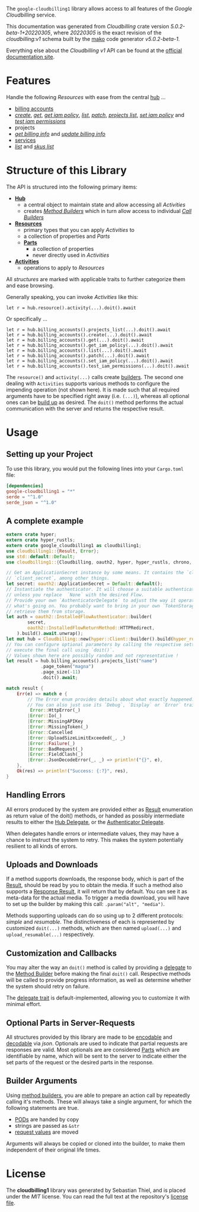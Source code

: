 <!---
DO NOT EDIT !
This file was generated automatically from 'src/generator/templates/api/README.md.mako'
DO NOT EDIT !
-->
The `google-cloudbilling1` library allows access to all features of the *Google Cloudbilling* service.

This documentation was generated from *Cloudbilling* crate version *5.0.2-beta-1+20220305*, where *20220305* is the exact revision of the *cloudbilling:v1* schema built by the [mako](http://www.makotemplates.org/) code generator *v5.0.2-beta-1*.

Everything else about the *Cloudbilling* *v1* API can be found at the
[official documentation site](https://cloud.google.com/billing/).
# Features

Handle the following *Resources* with ease from the central [hub](https://docs.rs/google-cloudbilling1/5.0.2-beta-1+20220305/google_cloudbilling1/Cloudbilling) ... 

* [billing accounts](https://docs.rs/google-cloudbilling1/5.0.2-beta-1+20220305/google_cloudbilling1/api::BillingAccount)
 * [*create*](https://docs.rs/google-cloudbilling1/5.0.2-beta-1+20220305/google_cloudbilling1/api::BillingAccountCreateCall), [*get*](https://docs.rs/google-cloudbilling1/5.0.2-beta-1+20220305/google_cloudbilling1/api::BillingAccountGetCall), [*get iam policy*](https://docs.rs/google-cloudbilling1/5.0.2-beta-1+20220305/google_cloudbilling1/api::BillingAccountGetIamPolicyCall), [*list*](https://docs.rs/google-cloudbilling1/5.0.2-beta-1+20220305/google_cloudbilling1/api::BillingAccountListCall), [*patch*](https://docs.rs/google-cloudbilling1/5.0.2-beta-1+20220305/google_cloudbilling1/api::BillingAccountPatchCall), [*projects list*](https://docs.rs/google-cloudbilling1/5.0.2-beta-1+20220305/google_cloudbilling1/api::BillingAccountProjectListCall), [*set iam policy*](https://docs.rs/google-cloudbilling1/5.0.2-beta-1+20220305/google_cloudbilling1/api::BillingAccountSetIamPolicyCall) and [*test iam permissions*](https://docs.rs/google-cloudbilling1/5.0.2-beta-1+20220305/google_cloudbilling1/api::BillingAccountTestIamPermissionCall)
* projects
 * [*get billing info*](https://docs.rs/google-cloudbilling1/5.0.2-beta-1+20220305/google_cloudbilling1/api::ProjectGetBillingInfoCall) and [*update billing info*](https://docs.rs/google-cloudbilling1/5.0.2-beta-1+20220305/google_cloudbilling1/api::ProjectUpdateBillingInfoCall)
* [services](https://docs.rs/google-cloudbilling1/5.0.2-beta-1+20220305/google_cloudbilling1/api::Service)
 * [*list*](https://docs.rs/google-cloudbilling1/5.0.2-beta-1+20220305/google_cloudbilling1/api::ServiceListCall) and [*skus list*](https://docs.rs/google-cloudbilling1/5.0.2-beta-1+20220305/google_cloudbilling1/api::ServiceSkuListCall)




# Structure of this Library

The API is structured into the following primary items:

* **[Hub](https://docs.rs/google-cloudbilling1/5.0.2-beta-1+20220305/google_cloudbilling1/Cloudbilling)**
    * a central object to maintain state and allow accessing all *Activities*
    * creates [*Method Builders*](https://docs.rs/google-cloudbilling1/5.0.2-beta-1+20220305/google_cloudbilling1/client::MethodsBuilder) which in turn
      allow access to individual [*Call Builders*](https://docs.rs/google-cloudbilling1/5.0.2-beta-1+20220305/google_cloudbilling1/client::CallBuilder)
* **[Resources](https://docs.rs/google-cloudbilling1/5.0.2-beta-1+20220305/google_cloudbilling1/client::Resource)**
    * primary types that you can apply *Activities* to
    * a collection of properties and *Parts*
    * **[Parts](https://docs.rs/google-cloudbilling1/5.0.2-beta-1+20220305/google_cloudbilling1/client::Part)**
        * a collection of properties
        * never directly used in *Activities*
* **[Activities](https://docs.rs/google-cloudbilling1/5.0.2-beta-1+20220305/google_cloudbilling1/client::CallBuilder)**
    * operations to apply to *Resources*

All *structures* are marked with applicable traits to further categorize them and ease browsing.

Generally speaking, you can invoke *Activities* like this:

```Rust,ignore
let r = hub.resource().activity(...).doit().await
```

Or specifically ...

```ignore
let r = hub.billing_accounts().projects_list(...).doit().await
let r = hub.billing_accounts().create(...).doit().await
let r = hub.billing_accounts().get(...).doit().await
let r = hub.billing_accounts().get_iam_policy(...).doit().await
let r = hub.billing_accounts().list(...).doit().await
let r = hub.billing_accounts().patch(...).doit().await
let r = hub.billing_accounts().set_iam_policy(...).doit().await
let r = hub.billing_accounts().test_iam_permissions(...).doit().await
```

The `resource()` and `activity(...)` calls create [builders][builder-pattern]. The second one dealing with `Activities` 
supports various methods to configure the impending operation (not shown here). It is made such that all required arguments have to be 
specified right away (i.e. `(...)`), whereas all optional ones can be [build up][builder-pattern] as desired.
The `doit()` method performs the actual communication with the server and returns the respective result.

# Usage

## Setting up your Project

To use this library, you would put the following lines into your `Cargo.toml` file:

```toml
[dependencies]
google-cloudbilling1 = "*"
serde = "^1.0"
serde_json = "^1.0"
```

## A complete example

```Rust
extern crate hyper;
extern crate hyper_rustls;
extern crate google_cloudbilling1 as cloudbilling1;
use cloudbilling1::{Result, Error};
use std::default::Default;
use cloudbilling1::{Cloudbilling, oauth2, hyper, hyper_rustls, chrono, FieldMask};

// Get an ApplicationSecret instance by some means. It contains the `client_id` and 
// `client_secret`, among other things.
let secret: oauth2::ApplicationSecret = Default::default();
// Instantiate the authenticator. It will choose a suitable authentication flow for you, 
// unless you replace  `None` with the desired Flow.
// Provide your own `AuthenticatorDelegate` to adjust the way it operates and get feedback about 
// what's going on. You probably want to bring in your own `TokenStorage` to persist tokens and
// retrieve them from storage.
let auth = oauth2::InstalledFlowAuthenticator::builder(
        secret,
        oauth2::InstalledFlowReturnMethod::HTTPRedirect,
    ).build().await.unwrap();
let mut hub = Cloudbilling::new(hyper::Client::builder().build(hyper_rustls::HttpsConnectorBuilder::new().with_native_roots().https_or_http().enable_http1().enable_http2().build()), auth);
// You can configure optional parameters by calling the respective setters at will, and
// execute the final call using `doit()`.
// Values shown here are possibly random and not representative !
let result = hub.billing_accounts().projects_list("name")
             .page_token("magna")
             .page_size(-11)
             .doit().await;

match result {
    Err(e) => match e {
        // The Error enum provides details about what exactly happened.
        // You can also just use its `Debug`, `Display` or `Error` traits
         Error::HttpError(_)
        |Error::Io(_)
        |Error::MissingAPIKey
        |Error::MissingToken(_)
        |Error::Cancelled
        |Error::UploadSizeLimitExceeded(_, _)
        |Error::Failure(_)
        |Error::BadRequest(_)
        |Error::FieldClash(_)
        |Error::JsonDecodeError(_, _) => println!("{}", e),
    },
    Ok(res) => println!("Success: {:?}", res),
}

```
## Handling Errors

All errors produced by the system are provided either as [Result](https://docs.rs/google-cloudbilling1/5.0.2-beta-1+20220305/google_cloudbilling1/client::Result) enumeration as return value of
the doit() methods, or handed as possibly intermediate results to either the 
[Hub Delegate](https://docs.rs/google-cloudbilling1/5.0.2-beta-1+20220305/google_cloudbilling1/client::Delegate), or the [Authenticator Delegate](https://docs.rs/yup-oauth2/*/yup_oauth2/trait.AuthenticatorDelegate.html).

When delegates handle errors or intermediate values, they may have a chance to instruct the system to retry. This 
makes the system potentially resilient to all kinds of errors.

## Uploads and Downloads
If a method supports downloads, the response body, which is part of the [Result](https://docs.rs/google-cloudbilling1/5.0.2-beta-1+20220305/google_cloudbilling1/client::Result), should be
read by you to obtain the media.
If such a method also supports a [Response Result](https://docs.rs/google-cloudbilling1/5.0.2-beta-1+20220305/google_cloudbilling1/client::ResponseResult), it will return that by default.
You can see it as meta-data for the actual media. To trigger a media download, you will have to set up the builder by making
this call: `.param("alt", "media")`.

Methods supporting uploads can do so using up to 2 different protocols: 
*simple* and *resumable*. The distinctiveness of each is represented by customized 
`doit(...)` methods, which are then named `upload(...)` and `upload_resumable(...)` respectively.

## Customization and Callbacks

You may alter the way an `doit()` method is called by providing a [delegate](https://docs.rs/google-cloudbilling1/5.0.2-beta-1+20220305/google_cloudbilling1/client::Delegate) to the 
[Method Builder](https://docs.rs/google-cloudbilling1/5.0.2-beta-1+20220305/google_cloudbilling1/client::CallBuilder) before making the final `doit()` call. 
Respective methods will be called to provide progress information, as well as determine whether the system should 
retry on failure.

The [delegate trait](https://docs.rs/google-cloudbilling1/5.0.2-beta-1+20220305/google_cloudbilling1/client::Delegate) is default-implemented, allowing you to customize it with minimal effort.

## Optional Parts in Server-Requests

All structures provided by this library are made to be [encodable](https://docs.rs/google-cloudbilling1/5.0.2-beta-1+20220305/google_cloudbilling1/client::RequestValue) and 
[decodable](https://docs.rs/google-cloudbilling1/5.0.2-beta-1+20220305/google_cloudbilling1/client::ResponseResult) via *json*. Optionals are used to indicate that partial requests are responses 
are valid.
Most optionals are are considered [Parts](https://docs.rs/google-cloudbilling1/5.0.2-beta-1+20220305/google_cloudbilling1/client::Part) which are identifiable by name, which will be sent to 
the server to indicate either the set parts of the request or the desired parts in the response.

## Builder Arguments

Using [method builders](https://docs.rs/google-cloudbilling1/5.0.2-beta-1+20220305/google_cloudbilling1/client::CallBuilder), you are able to prepare an action call by repeatedly calling it's methods.
These will always take a single argument, for which the following statements are true.

* [PODs][wiki-pod] are handed by copy
* strings are passed as `&str`
* [request values](https://docs.rs/google-cloudbilling1/5.0.2-beta-1+20220305/google_cloudbilling1/client::RequestValue) are moved

Arguments will always be copied or cloned into the builder, to make them independent of their original life times.

[wiki-pod]: http://en.wikipedia.org/wiki/Plain_old_data_structure
[builder-pattern]: http://en.wikipedia.org/wiki/Builder_pattern
[google-go-api]: https://github.com/google/google-api-go-client

# License
The **cloudbilling1** library was generated by Sebastian Thiel, and is placed 
under the *MIT* license.
You can read the full text at the repository's [license file][repo-license].

[repo-license]: https://github.com/Byron/google-apis-rsblob/main/LICENSE.md


